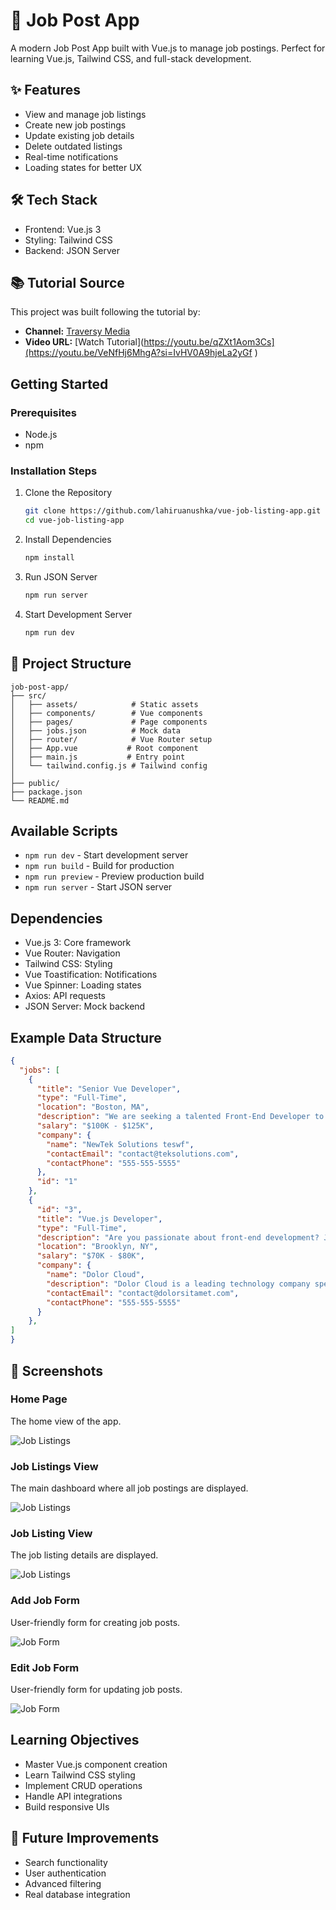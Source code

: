 # 💼 Job Post App

A modern Job Post App built with Vue.js to manage job postings. Perfect for learning Vue.js, Tailwind CSS, and full-stack development.

## ✨ Features

- View and manage job listings
- Create new job postings
- Update existing job details
- Delete outdated listings
- Real-time notifications
- Loading states for better UX

## 🛠️ Tech Stack

- Frontend: Vue.js 3
- Styling: Tailwind CSS
- Backend: JSON Server

## 📚 Tutorial Source

This project was built following the tutorial by:
- **Channel:** [Traversy Media](https://www.youtube.com/@TraversyMedia)
- **Video URL:** [Watch Tutorial](https://youtu.be/qZXt1Aom3Cs](https://youtu.be/VeNfHj6MhgA?si=IvHV0A9hjeLa2yGf )

## Getting Started

### Prerequisites
- Node.js
- npm

### Installation Steps

1. Clone the Repository
   ```bash
   git clone https://github.com/lahiruanushka/vue-job-listing-app.git
   cd vue-job-listing-app
   ```

2. Install Dependencies
   ```bash
   npm install
   ```

3. Run JSON Server
   ```bash
   npm run server
   ```

4. Start Development Server
   ```bash
   npm run dev
   ```

## 📁 Project Structure

```plaintext
job-post-app/
├── src/
│   ├── assets/            # Static assets
│   ├── components/        # Vue components
│   ├── pages/             # Page components
│   ├── jobs.json          # Mock data
│   ├── router/            # Vue Router setup
│   ├── App.vue           # Root component
│   ├── main.js           # Entry point
│   └── tailwind.config.js # Tailwind config
│
├── public/
├── package.json
└── README.md
```

## Available Scripts

- `npm run dev` - Start development server
- `npm run build` - Build for production
- `npm run preview` - Preview production build
- `npm run server` - Start JSON server

## Dependencies

- Vue.js 3: Core framework
- Vue Router: Navigation
- Tailwind CSS: Styling
- Vue Toastification: Notifications
- Vue Spinner: Loading states
- Axios: API requests
- JSON Server: Mock backend

## Example Data Structure

```json
{
  "jobs": [
    {
      "title": "Senior Vue Developer",
      "type": "Full-Time",
      "location": "Boston, MA",
      "description": "We are seeking a talented Front-End Developer to join our team in Boston, MA. The ideal candidate will have strong skills in HTML, CSS, and JavaScript, with experience working with modern JavaScript frameworks such as Vue or Angular.",
      "salary": "$100K - $125K",
      "company": {
        "name": "NewTek Solutions teswf",
        "contactEmail": "contact@teksolutions.com",
        "contactPhone": "555-555-5555"
      },
      "id": "1"
    },
    {
      "id": "3",
      "title": "Vue.js Developer",
      "type": "Full-Time",
      "description": "Are you passionate about front-end development? Join our team in vibrant Brooklyn, NY, and work on exciting projects that make a difference. We offer competitive compensation and a collaborative work environment where your ideas are valued.",
      "location": "Brooklyn, NY",
      "salary": "$70K - $80K",
      "company": {
        "name": "Dolor Cloud",
        "description": "Dolor Cloud is a leading technology company specializing in digital solutions for businesses of all sizes. With a focus on innovation and customer satisfaction, we are committed to delivering cutting-edge products and services.",
        "contactEmail": "contact@dolorsitamet.com",
        "contactPhone": "555-555-5555"
      }
    },
]
}
```

## 📸 Screenshots

### Home Page
The home view of the app.

![Job Listings](/screenshots/home.png)

### Job Listings View
The main dashboard where all job postings are displayed.

![Job Listings](/screenshots/job-listings.png)

### Job Listing View
The job listing details are displayed.

![Job Listings](/screenshots/job-listing.png)

### Add Job Form
User-friendly form for creating job posts.

![Job Form](/screenshots/add-job-form.png)

### Edit Job Form
User-friendly form for updating job posts.

![Job Form](/screenshots/edit-job-form.png)

## Learning Objectives

- Master Vue.js component creation
- Learn Tailwind CSS styling
- Implement CRUD operations
- Handle API integrations
- Build responsive UIs


## 🚀 Future Improvements

- Search functionality
- User authentication
- Advanced filtering
- Real database integration
